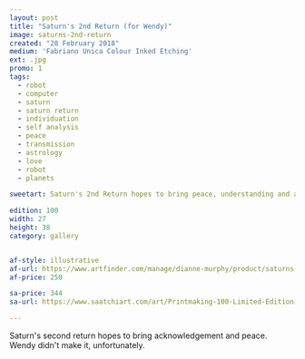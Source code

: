 ```yaml
---
layout: post
title: "Saturn's 2nd Return (for Wendy)"
image: saturns-2nd-return
created: "28 February 2018"
medium: 'Fabriano Unica Colour Inked Etching'
ext: .jpg
promo: 1
tags:
  - robot
  - computer
  - saturn
  - saturn return
  - individuation
  - self analysis
  - peace
  - transmission
  - astrology
  - love
  - robot
  - planets

sweetart: Saturn's 2nd Return hopes to bring peace, understanding and acknowledgment but her internal questioning must remain unanswered. Wendy couldn't endure.

edition: 100
width: 27
height: 38
category: gallery


af-style: illustrative
af-url: https://www.artfinder.com/manage/dianne-murphy/product/saturns-2nd-return-for-wendy-130e/
af-price: 250

sa-price: 344
sa-url: https://www.saatchiart.com/art/Printmaking-100-Limited-Edition-1-of-100/19454/4109539/view

---
```


Saturn's second return hopes to bring acknowledgement and peace. Wendy didn't make it, unfortunately.